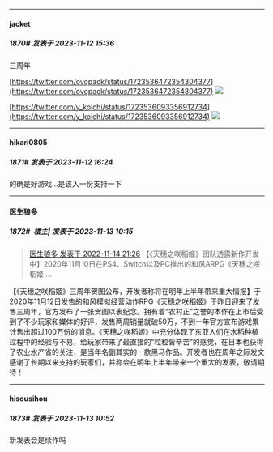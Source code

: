 
*****

####  jacket  
##### 1870#       发表于 2023-11-12 15:36

三周年

[https://twitter.com/ovopack/status/1723536472354304377](https://twitter.com/ovopack/status/1723536472354304377)
<img src="https://img.imoutomoe.net/images/2023/11/12/1723536472354304377.jpg" referrerpolicy="no-referrer">

[https://twitter.com/y_koichi/status/1723536093356912734](https://twitter.com/y_koichi/status/1723536093356912734)
<img src="https://img.imoutomoe.net/images/2023/11/12/1723536093356912734.jpg" referrerpolicy="no-referrer">


*****

####  hikari0805  
##### 1871#       发表于 2023-11-12 16:24

的确是好游戏…是该入一份支持一下


*****

####  医生狼多  
##### 1872#         楼主| 发表于 2023-11-13 10:15

<blockquote><a href="httphttps://bbs.saraba1st.com/2b/forum.php?mod=redirect&amp;goto=findpost&amp;pid=58437123&amp;ptid=1950290" target="_blank">医生狼多 发表于 2022-11-14 21:26</a>
【《天穗之咲稻姬》团队透露新作开发中】2020年11月10日在PS4、Switch以及PC推出的和风ARPG《天穗之咲稻姬 ...</blockquote>
【《天穗之咲稻姬》三周年贺图公布，开发者称将在明年上半年带来重大情报】于2020年11月12日发售的和风模拟经营动作RPG《天穗之咲稻姬》于昨日迎来了发售三周年，官方发布了一张贺图以表纪念。拥有着“农村正”之誉的本作在上市后受到了不少玩家和媒体的好评，发售两周销量就破50万，不到一年官方宣布游戏累计售出超过100万份的消息。《天穗之咲稻姬》中充分体现了东亚人们在水稻种植过程中的经验与不易，给玩家带来了最直接的“粒粒皆辛苦”的感觉，在日本也获得了农业水产省的关注，是当年名副其实的一款黑马作品。开发者也在周年之际发文感谢了长期以来支持的玩家们，并称会在明年上半年带来一个重大的发表，敬请期待！


*****

####  hisousihou  
##### 1873#       发表于 2023-11-13 10:52

新发表会是续作吗

